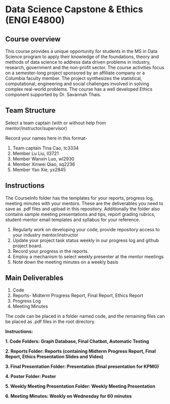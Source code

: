 # Data Science Capstone & Ethics (ENGI E4800)

## Course overview

This course provides a unique opportunity for students in the MS in Data Science program to apply their knowledge of the foundations, theory and methods of data science to address data driven problems in industry, research, government and the non-profit sector. The course activities focus on a semester-long project sponsored by an affiliate company or a Columbia faculty member. The project synthesizes the statistical, computational, engineering and social challenges involved in solving complex real-world problems. The course has a well developed Ethics component supported by Dr. Savannah Thais. 

## Team Structure

Select a team captain (with or without help from mentor/instructor/supervisor)

Record your names here in this format-
1. Team captain Tina Cao, tc3334
2. Member Lu Liu, ll3721
3. Member Wanxin Luo, wl2930
4. Member Xinwei Qiao, xq2236
5. Member Yao Xie, yx2845 

## Instructions

The CourseInfo folder has the templates for your  reports, progress log, meeting minutes with your mentors. These are the deliverables you need to save as .pdf files and upload in this repository. Additionally the folder also contains sample meeting presentations and tips, report grading rubrics, student-mentor email templates and syllabus for your reference.

1. Regularly work on developing your code, provide repository access to your industry mentor/instructor
2. Update your project task status weekly in our progress log and github project board.
3. Record your progress in the reports.
4. Employ a mechanism to select weekly presenter at the mentor meetings 
5. Note down the meeting minutes on a weekly basis

## Main Deliverables

1. Code
2. Reports- Midterm Progress Report, Final Report, Ethics Report
3. Progress Log
4. Meeting Minutes

The code can be placed in a folder named code, and the remaining files can be placed as .pdf files in the root directory.

**Instructions:**

**1. Code Folders: Graph Database, Final Chatbot, Automatic Testing**

**2. Reports Folder: Reports (containing Midterm Progress Report, Final Report, Ethics Presentation Slides and Video)**

**3. Final Presentation Folder: Presentation (final presentation for KPMG)**

**4. Poster Folder: Poster**

**5. Weekly Meeting Presentation Folder: Weekly Meeting Presentation**

**6. Meeting Minutes: Weekly on Wednesday for 60 minutes**